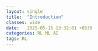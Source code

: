 ```yaml
---
layout: single
title:  "Introduction"
classes: wide
date:   2025-05-16 13:32:01 +0530
categories: RL ML AI
tags: RL
---
```


